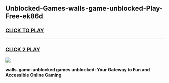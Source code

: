 
## Unblocked-Games-walls-game-unblocked-Play-Free-ek86d
<h3>
<a href="https://premium76.site?title=walls-game-unblocked&ref=18A">CLICK TO PLAY</a></h3>
<hr>

<h3>
<a href="https://premium76.site?title=walls-game-unblocked&ref=18A">CLICK 2 PLAY</a>
  
</h3>

<a href="https://premium76.site?title=walls-game-unblocked&ref=18A"><img src="https://clearcache.store/games.png"></a>


**walls-game-unblocked games unblocked: Your Gateway to Fun and Accessible Online Gaming**
